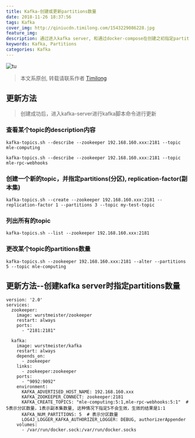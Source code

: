 ```yaml
---
title: Kafka-创建或更新partitions数量
date: 2018-11-26 18:37:56
tags: Kafka
cover_img: http://qiniucdn.timilong.com/1543229086228.jpg
feature_img:
description: 通过进入kafka server, 和通过docker-compose在创建之初指定partitions两种方式来更改kafka的分区数.
keywords: Kafka, Partitions
categories: Kafka
---
```


![tu](http://qiniucdn.timilong.com/1543229086228.jpg)

> 本文系原创, 转载请联系作者 [Timilong](http://blog.timilong.com/about)

## 更新方法
> 创建成功后，进入kafka-server进行kafka脚本命令进行更新

### 查看某个topic的description内容
```
kafka-topics.sh --describe --zookeeper 192.168.160.xxx:2181 --topic  mle-computing

kafka-topics.sh --describe --zookeeper 192.168.160.xxx:2181 --topic  mle-rpc-webhooks
```

### 创建一个新的topic，并指定partitions(分区), replication-factor(副本集)
```
kafka-topics.sh --create --zookeeper 192.168.160.xxx:2181 --replication-factor 1 --partitions 3 --topic my-test-topic
```

### 列出所有的topic
```
kafka-topics.sh --list --zookeeper 192.168.160.xxx:2181
```

### 更改某个topic的partitions数量
```
kafka-topics.sh --zookeeper 192.168.160.xxx:2181 --alter --partitions 5 --topic mle-computing
```

## 更新方法--创建kafka server时指定partitions数量

```
version: '2.0'
services:
  zookeeper:
    image: wurstmeister/zookeeper
    restart: always
    ports:
      - "2181:2181"

  kafka:
    image: wurstmeister/kafka
    restart: always
    depends_on:
      - zookeeper
    links:
      - zookeeper:zookeeper
    ports:
      - "9092:9092"
    environment:
      KAFKA_ADVERTISED_HOST_NAME: 192.168.160.xxx
      KAFKA_ZOOKEEPER_CONNECT: zookeeper:2181
      KAFKA_CREATE_TOPICS: "mle-computing:5:1,mle-rpc-webhooks:5:1"  # 5表示分区数量，1表示副本集数量, 这种情况下指定5不会生效，生效的结果是1:1
      KAFKA_NUM_PARTITIONS: 5  # 表示分区数量
      LOG4J_LOGGER_KAFKA_AUTHORIZER_LOGGER: DEBUG, authorizerAppender
    volumes:
      - /var/run/docker.sock:/var/run/docker.socks
```

